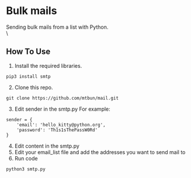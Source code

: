 # Bulk mails
Sending bulk mails from a list with Python.
\
\
## How To Use

1. Install the required libraries.
```
pip3 install smtp
```
2. Clone this repo.
```
git clone https://github.com/mtbun/mail.git
```
3. Edit sender in the smtp.py
   For example:
```
sender = {
	'email': 'hello_kitty@python.org',
	'password': 'Th1s1sThePassW0Rd'
}
```
4. Edit content in the smtp.py
5. Edit your email_list file and add the addresses you want to send mail to
6. Run code
```
python3 smtp.py
```
